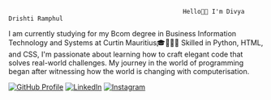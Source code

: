                                                    Hello👋🏽 I'm Divya Drishti Ramphul 
I am currently studying for my Bcom degree in Business Information Technology and Systems at Curtin Mauritius🎓👩🏾‍💻 Skilled in Python, HTML, and CSS, I'm passionate about learning how to craft elegant code that solves real-world challenges. My journey in the world of programming began after witnessing how the world is changing with computerisation.
                
 
 
 


[![GitHub Profile](https://img.shields.io/badge/GitHub-Profile-brightgreen)](https://github.com/your-username)
[![LinkedIn](https://img.shields.io/badge/LinkedIn-Connect-blue)]((https://www.linkedin.com/in/divya-drishti-ramphul-109866238/))
[![Instagram](https://img.shields.io/badge/Instagram-Follow%20%40your_username-orange)](https://www.instagram.com/vani1_4/)


